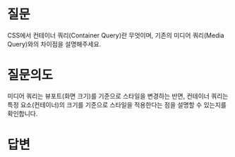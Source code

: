 # 질문
CSS에서 컨테이너 쿼리(Container Query)란 무엇이며, 기존의 미디어 쿼리(Media Query)와의 차이점을 설명해주세요.

# 질문의도
미디어 쿼리는 뷰포트(화면 크기)를 기준으로 스타일을 변경하는 반면, 컨테이너 쿼리는 특정 요소(컨테이너)의 크기를 기준으로 스타일을 적용한다는 점을 설명할 수 있는지를 확인합니다.

# 답변